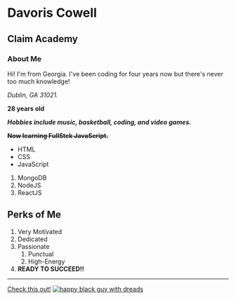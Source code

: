# Davoris Cowell

## Claim Academy

### About Me

Hi! I'm from Georgia. I've been coding for four years now but there's never too much knowledge!

_Dublin, GA 31021._

**28 years old**

**_Hobbies include music, basketball, coding, and video games._**

**~~Now learning FullStck JavaScript.~~**

- HTML
- CSS
- JavaScript

1. MongoDB
2. NodeJS
3. ReactJS

## Perks of Me

1. Very Motivated
2. Dedicated
3. Passionate 
    1. Punctual 
    2. High-Energy
4. **READY TO SUCCEED!!**

---

[Check this out!](https://repl.it/~)
[![happy black guy with dreads](https://cdn.tinybuddha.com/wp-content/uploads/2016/01/Happy-Guy.jpg)](https://www.bitcoin.com/)